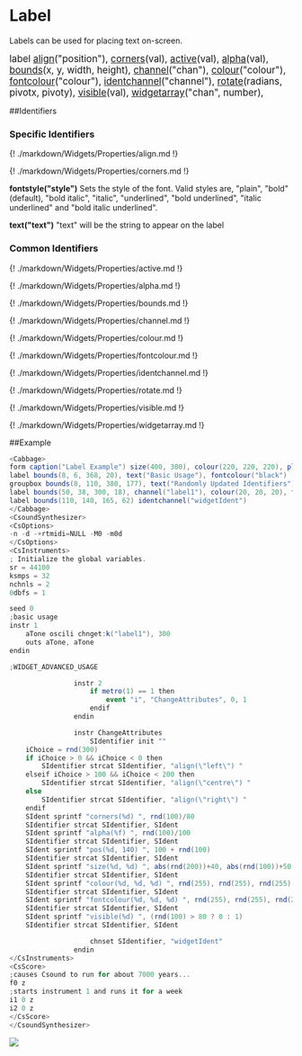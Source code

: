 # Label

Labels can be used for placing text on-screen. 


<big></pre>
label [align](#align)("position"), 
[corners](#corners)(val), 
[active](#active)(val), 
[alpha](#alpha)(val), 
[bounds](#bounds)(x, y, width, height), 
[channel](#channel)("chan"), 
[colour](#colour)("colour"), 
[fontcolour](#fontcolour)("colour"), 
[identchannel](#identchannel)("channel"), 
[rotate](#rotate)(radians, pivotx, pivoty), 
[visible](#visible)(val), 
[widgetarray](#widgetarray)("chan", number), 

</pre></big>

<!--(End of syntax)/-->

##Identifiers

### Specific Identifiers

{! ./markdown/Widgets/Properties/align.md !} 

{! ./markdown/Widgets/Properties/corners.md !} 

**fontstyle("style")** Sets the style of the font. Valid styles are, "plain", "bold"(default), "bold italic", "italic", "underlined", "bold underlined", "italic underlined" and "bold italic underlined". 

**text("text")** "text" will be the string to appear on the label

### Common Identifiers

{! ./markdown/Widgets/Properties/active.md !}  

{! ./markdown/Widgets/Properties/alpha.md !}  

{! ./markdown/Widgets/Properties/bounds.md !}  

{! ./markdown/Widgets/Properties/channel.md !}  

{! ./markdown/Widgets/Properties/colour.md !}  

{! ./markdown/Widgets/Properties/fontcolour.md !}  

{! ./markdown/Widgets/Properties/identchannel.md !}  

{! ./markdown/Widgets/Properties/rotate.md !}  

{! ./markdown/Widgets/Properties/visible.md !}  
 
{! ./markdown/Widgets/Properties/widgetarray.md !}  

<!--(End of identifiers)/-->

##Example
```csharp
<Cabbage>
form caption("Label Example") size(400, 300), colour(220, 220, 220), pluginID("def1")
label bounds(8, 6, 368, 20), text("Basic Usage"), fontcolour("black")
groupbox bounds(8, 110, 380, 177), text("Randomly Updated Identifiers")
label bounds(50, 38, 300, 18), channel("label1"), colour(20, 20, 20), text("Label. Click to send info to Csound")
label bounds(110, 140, 165, 62) identchannel("widgetIdent")
</Cabbage>
<CsoundSynthesizer>
<CsOptions>
-n -d -+rtmidi=NULL -M0 -m0d 
</CsOptions>
<CsInstruments>
; Initialize the global variables. 
sr = 44100
ksmps = 32
nchnls = 2
0dbfs = 1

seed 0 
;basic usage
instr 1 
    aTone oscili chnget:k("label1"), 300
    outs aTone, aTone    
endin

;WIDGET_ADVANCED_USAGE

                instr 2
                    if metro(1) == 1 then
                        event "i", "ChangeAttributes", 0, 1
                    endif
                endin

                instr ChangeAttributes
                    SIdentifier init ""
    iChoice = rnd(300)
    if iChoice > 0 && iChoice < 0 then
        SIdentifier strcat SIdentifier, "align(\"left\") "
    elseif iChoice > 100 && iChoice < 200 then
        SIdentifier strcat SIdentifier, "align(\"centre\") "
    else
        SIdentifier strcat SIdentifier, "align(\"right\") "
    endif
    SIdent sprintf "corners(%d) ", rnd(100)/80
    SIdentifier strcat SIdentifier, SIdent
    SIdent sprintf "alpha(%f) ", rnd(100)/100
    SIdentifier strcat SIdentifier, SIdent
    SIdent sprintf "pos(%d, 140) ", 100 + rnd(100)
    SIdentifier strcat SIdentifier, SIdent
    SIdent sprintf "size(%d, %d) ", abs(rnd(200))+40, abs(rnd(100))+50
    SIdentifier strcat SIdentifier, SIdent
    SIdent sprintf "colour(%d, %d, %d) ", rnd(255), rnd(255), rnd(255)
    SIdentifier strcat SIdentifier, SIdent  
    SIdent sprintf "fontcolour(%d, %d, %d) ", rnd(255), rnd(255), rnd(255)
    SIdentifier strcat SIdentifier, SIdent  
    SIdent sprintf "visible(%d) ", (rnd(100) > 80 ? 0 : 1)
    SIdentifier strcat SIdentifier, SIdent

                    chnset SIdentifier, "widgetIdent"           
                endin
</CsInstruments>
<CsScore>
;causes Csound to run for about 7000 years...
f0 z
;starts instrument 1 and runs it for a week
i1 0 z
i2 0 z
</CsScore>
</CsoundSynthesizer>
```

![](../images/labelExample.png)